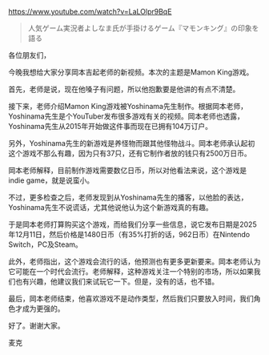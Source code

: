 https://www.youtube.com/watch?v=LaLOlpr9BqE

> 人気ゲーム実況者よしなま氏が手掛けるゲーム『マモンキング』の印象を語る

各位朋友们，

今晚我想给大家分享岡本吉起老师的新视频。本次的主题是Mamon King游戏。

首先，老师是说，现在他嗓子有问题，所以他抱歉要是他讲的有点不清楚。

接下来，老师介绍Mamon King游戏被Yoshinama先生制作。根据岡本老师，Yoshinama先生是个YouTuber发布很多游戏有关的视频。岡本老师也透露，Yoshinama先生从2015年开始做这件事而现在已拥有104万订户。

另外，Yoshinama先生的新游戏是养怪物而跟其他怪物战斗。岡本老师承认起初这个游戏不那么有趣，因为只有37只，还有它制作者放的钱只有2500万日币。

岡本老师解释，目前制作游戏需要数亿日币，所以对他看法来说，这个游戏是indie game，就是说蛮小。

不过，更多检查之后，老师发现到从Yoshinama先生的播客，以他脸的表达，Yoshinama先生不说谎话，尤其他说他认为这个新游戏真的有趣。

于是岡本老师打算购买这个游戏，而给我们分享一些信息，说它发布日期是2025年12月11日，然后价格是1480日币（有35%打折的话，962日币）在Nintendo Switch，PC及Steam。

此外，老师指出，这个游戏会流行的话，他预测也有更多更新要来。岡本老师认为它可能在一个时代会流行。老师解释，这种游戏关注一个特别的市场，所以如果我们也有兴趣，他建议我们来试玩它一下。但是，没有的话，也不错。

最后，岡本老师结束，他喜欢游戏不是动作类型，然后我们只要放入时间，我们角色才成为更强的。

好了。谢谢大家。

麦克
